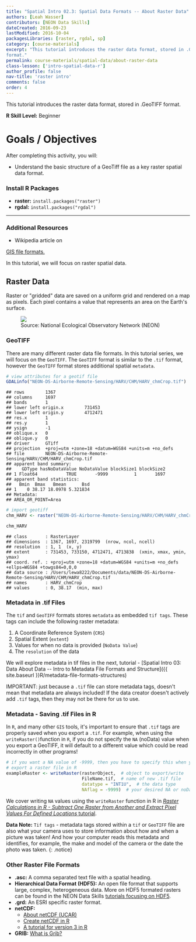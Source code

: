 ```yaml
---
title: "Spatial Intro 02.3: Spatial Data Formats -- About Raster Data"
authors: [Leah Wasser]
contributors: [NEON Data Skills]
dateCreated: 2016-09-23
lastModified: 2016-10-04
packagesLibraries: [raster, rgdal, sp]
category: [course-materials]
excerpt: "This tutorial introduces the raster data format, stored in .GeoTIFF
format."
permalink: course-materials/spatial-data/about-raster-data
class-lesson: ['intro-spatial-data-r']
author_profile: false
nav-title: 'raster intro'
comments: false
order: 4
---
```



This tutorial introduces the raster data format, stored in .GeoTIFF
format.

**R Skill Level:** Beginner

<div class="notice--success" markdown="1">


# Goals / Objectives

After completing this activity, you will:

* Understand the basic structure of a GeoTiff file as a key raster spatial data
format.

### Install R Packages

* **raster:** `install.packages("raster")`
* **rgdal:** `install.packages("rgdal")`


****

### Additional Resources

* Wikipedia article on
<a href="https://en.wikipedia.org/wiki/GIS_file_formats" target="_blank">
GIS file formats.</a>

</div>



In this tutorial, we will focus on raster spatial data.


## Raster Data

Raster or "gridded" data are saved on a uniform grid and rendered on a map
as pixels. Each pixel contains a value that represents an area on the Earth's
surface.

<figure>
    <a href="{{site.baseurl}}/images/dc-spatial-raster/raster_concept.png">
    <img src="{{site.baseurl}}/images/dc-spatial-raster/raster_concept.png">
    </a>
    <figcaption> Source: National Ecological Observatory Network (NEON)
    </figcaption>
</figure>


### GeoTIFF

There are many different raster data file formats. In this tutorial series, we
will focus on the `GeoTIFF`. The `GeoTIFF` format is similar to the `.tif`
format, however the `GeoTIFF` format stores additional spatial `metadata`.


```r
# view attributes for a geotif file
GDALinfo("NEON-DS-Airborne-Remote-Sensing/HARV/CHM/HARV_chmCrop.tif")
```

```
## rows        1367
## columns     1697
## bands       1
## lower left origin.x        731453
## lower left origin.y        4712471
## res.x       1
## res.y       1
## ysign       -1
## oblique.x   0
## oblique.y   0
## driver      GTiff
## projection  +proj=utm +zone=18 +datum=WGS84 +units=m +no_defs
## file        NEON-DS-Airborne-Remote-Sensing/HARV/CHM/HARV_chmCrop.tif
## apparent band summary:
##    GDType hasNoDataValue NoDataValue blockSize1 blockSize2
## 1 Float64           TRUE       -9999          1       1697
## apparent band statistics:
##   Bmin  Bmax   Bmean      Bsd
## 1    0 38.17 18.0978 5.321834
## Metadata:
## AREA_OR_POINT=Area
```

```r
# import geotiff
chm_HARV <- raster("NEON-DS-Airborne-Remote-Sensing/HARV/CHM/HARV_chmCrop.tif")

chm_HARV
```

```
## class       : RasterLayer
## dimensions  : 1367, 1697, 2319799  (nrow, ncol, ncell)
## resolution  : 1, 1  (x, y)
## extent      : 731453, 733150, 4712471, 4713838  (xmin, xmax, ymin, ymax)
## coord. ref. : +proj=utm +zone=18 +datum=WGS84 +units=m +no_defs +ellps=WGS84 +towgs84=0,0,0
## data source : /Users/lewa8222/Documents/data/NEON-DS-Airborne-Remote-Sensing/HARV/CHM/HARV_chmCrop.tif
## names       : HARV_chmCrop
## values      : 0, 38.17  (min, max)
```


### Metadata in .tif Files

The `tif` and `GeoTIFF` formats stores `metadata` as embedded `tif tags`. These
tags can include the following raster metadata:

1. A Coordinate Reference System (`CRS`)
2. Spatial Extent (`extent`)
3. Values for when no data is provided (`NoData Value`)
4. The `resolution` of the data


We will explore metadata in tif files in the next, tutorial -
[Spatial Intro 03: Data About Data -- Intro to Metadata File Formats and Structure]({{ site.baseurl }}R/metadata-file-formats-structures)

IMPORTANT: just because a `.tif` file can store metadata tags, doesn't mean
that metadata are always included! If the data creator doesn't actively add
`.tif` tags, then they may not be there for us to use.

### Metadata - Saving .tif Files in R

In `R`, and many other `GIS` tools, it's important to ensure that `.tif` tags
are properly saved when you export a `.tif`. For example, when using the
`writeRaster()`function in `R`, if you do not specify the `NA` (noData) value
when you export a GeoTIFF, it will default to a different value which could be
read incorrectly in other programs!


```r
# if you want a NA value of -9999, then you have to specify this when you
# export a raster file in R
exampleRaster <- writeRaster(rasterObject,  # object to export/write
                             FileName.tif,  # name of new .tif file
                             datatype = "INT1U",  # the data type
                             NAflag = -9999)  # your desired NA or noData value
```

We cover writing `NA` values using the `writeRaster` function in R in
[*Raster Calculations in R - Subtract One Raster from Another and Extract Pixel Values For Defined Locations* tutorial](http://neondataskills.org/R/Raster-Calculations-In-R).

<i class="fa fa-star"></i> **Data Note:** `Tif tags` - metadata tags stored
within a `tif` or `GeoTIFF` file are also what your camera uses to store
information about how and when a picture was taken! And how your computer reads
this metadata and identifies, for example, the make and model of the camera or
the date the photo was taken.
{: .notice}

### Other Raster File Formats

* **.asc:** A comma separated text file with a spatial heading.
* **Hierarchical Data Format (HDF5):** An open file format that supports large,
complex, heterogeneous data. More on HDF5 formated rasters can be found in the
NEON Data Skills [tutorials focusing on HDF5](http://neondataskills.org/HDF5/).
* **.grd:** An ESRI specific raster format.
* **netCDF:**
    + <a href="http://www.unidata.ucar.edu/software/netcdf/docs/faq.html" target="_blank">About netCDF (UCAR)</a>
    + <a href="https://publicwiki.deltares.nl/display/OET/Creating+a+netCDF+file+with+R" target="_blank">Create netCDF in R</a>
    + <a href="http://geog.uoregon.edu/bartlein/courses/geog607/Rmd/netCDF_01.htm" target="_blank">A tutorial for version 3 in R</a>
* **GRIB:** <a href="http://luckgrib.com/tutorials/2015/07/23/what-is-grib.html" target="_blank">What is Grib?</a>
